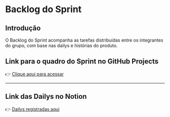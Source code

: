 # Backlog do Sprint

## Introdução
O Backlog do Sprint acompanha as tarefas distribuídas entre os integrantes do grupo, com base nas dailys e histórias do produto.

## Link para o quadro do Sprint no GitHub Projects
👉 [Clique aqui para acessar](https://github.com/users/equipe-saude-publica/projects/3)

---
## Link das Dailys no Notion
👉 [Dailys registradas aqui](https://www.notion.so/Daily-Scrum-1e8fb754c1f680ec856cf5c2d50f47be?pvs=4)
